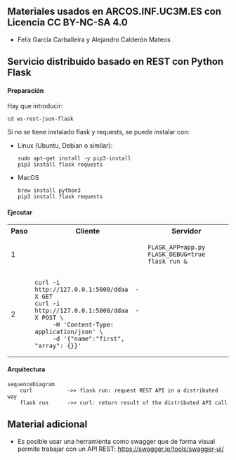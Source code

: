 
## Materiales usados en ARCOS.INF.UC3M.ES con Licencia CC BY-NC-SA 4.0
  * Felix García Carballeira y Alejandro Calderón Mateos

## Servicio distribuido basado en REST con Python Flask

#### Preparación

Hay que introducir:
```
cd ws-rest-json-flask
```

Si no se tiene instalado flask y requests, se puede instalar con:
 * Linux (Ubuntu, Debian o similar):
   ```
   sudo apt-get install -y pip3-install
   pip3 install flask requests
   ```
 * MacOS
   ```
   brew install python3
   pip3 install flask requests
   ```

#### Ejecutar

<html>
<table>
<tr><th>Paso</th><th>Cliente</th><th>Servidor</th></tr>

<tr>
<td>1</td>
<td>

```
```

</td>
<td>

```
FLASK_APP=app.py FLASK_DEBUG=true  flask run &
```

</td>
</tr>

<tr>
<td>2</td>
<td>

```
curl -i http://127.0.0.1:5000/ddaa  -X GET
curl -i http://127.0.0.1:5000/ddaa  -X POST \
     -H 'Content-Type: application/json' \
     -d '{"name":"first", "array": {}}'
```

</td>
<td>

```
```

</td>
</tr>

</table>
</html>



#### Arquitectura

```mermaid
sequenceDiagram
    curl           ->> flask run: request REST API in a distributed way
    flask run      ->> curl: return result of the distributed API call
```


## Material adicional

 * Es posible usar una herramienta como swagger que de forma visual permite trabajar con un API REST:
   https://swagger.io/tools/swagger-ui/


